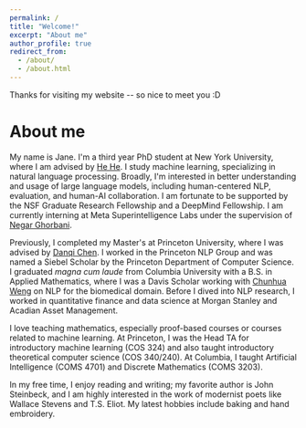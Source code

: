 ```yaml
---
permalink: /
title: "Welcome!"
excerpt: "About me"
author_profile: true
redirect_from: 
  - /about/
  - /about.html
---
```


Thanks for visiting my website -- so nice to meet you :D

About me
======

My name is Jane. I'm a third year PhD student at New York University, where I am advised by [He He](https://hhexiy.github.io/). I study machine learning, specializing in natural language processing. Broadly, I'm interested in better understanding and usage of large language models, including human-centered NLP, evaluation, and human-AI collaboration. I am fortunate to be supported by the NSF Graduate Research Fellowship and a DeepMind Fellowship. I am currently interning at Meta Superintelligence Labs under the supervision of [Negar Ghorbani](https://negarq.github.io/).

Previously, I completed my Master's at Princeton University, where I was advised by [Danqi Chen](https://www.cs.princeton.edu/~danqic/). I worked in the Princeton NLP Group and was named a Siebel Scholar by the Princeton Department of Computer Science. I graduated _magna cum laude_ from Columbia University with a B.S. in Applied Mathematics, where I was a Davis Scholar working with [Chunhua Weng](https://people.dbmi.columbia.edu/~chw7007/) on NLP for the biomedical domain. Before I dived into NLP research, I worked in quantitative finance and data science at Morgan Stanley and Acadian Asset Management.

I love teaching mathematics, especially proof-based courses or courses related to machine learning. At Princeton, I was the Head TA for introductory machine learning (COS 324) and also taught introductory theoretical computer science (COS 340/240). At Columbia, I taught Artificial Intelligence (COMS 4701) and Discrete Mathematics (COMS 3203).

In my free time, I enjoy reading and writing; my favorite author is John Steinbeck, and I am highly interested in the work of modernist poets like Wallace Stevens and T.S. Eliot. My latest hobbies include baking and hand embroidery. 

